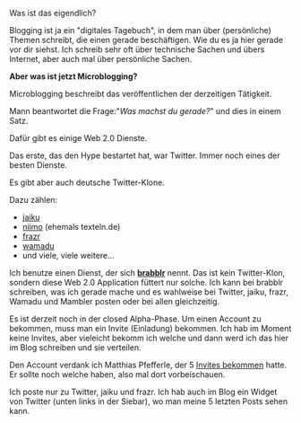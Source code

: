 <!--
.. title: Microblogging
.. slug: 235-microblogging
.. date: 2007-08-19 01:25:21
.. tags: Microblogging,Twitter,Internet
.. description: 
.. type: text
-->

Was ist das eigendlich?
<!-- TEASER_END -->

Blogging ist ja ein "digitales Tagebuch", in dem man über (persönliche) Themen schreibt, die einen gerade beschäftigen.
Wie du es ja hier gerade vor dir siehst.
Ich schreib sehr oft über technische Sachen und übers Internet, aber auch mal über persönliche Sachen.

**Aber was ist jetzt Microblogging?**

Microblogging beschreibt das veröffentlichen der derzeitigen Tätigkeit.

Mann beantwortet die Frage:"_Was machst du gerade?_" und dies in einem Satz.

Dafür gibt es einige Web 2.0 Dienste.

Das erste, das den Hype bestartet hat, war Twitter.
Immer noch eines der besten Dienste.

Es gibt aber auch deutsche Twitter-Klone.

Dazu zählen:

- [jaiku](http://jaiku.com/)
- [niimo](http://niimo.com/) (ehemals texteln.de)
- [frazr](http://www.frazr.de/)
- [wamadu](http://wamadu.de/)
- und viele, viele weitere...

Ich benutze einen Dienst, der sich [**brabblr**](http://brabblr.com/) nennt.
Das ist kein Twitter-Klon, sondern diese Web 2.0 Application füttert nur solche.
Ich kann bei brabblr schreiben, was ich gerade mache und es wahlweise bei Twitter, jaiku, frazr, Wamadu und Mambler posten oder bei allen gleichzeitig.

Es ist derzeit noch in der closed Alpha-Phase.
Um einen Account zu bekommen, muss man ein Invite (Einladung) bekommen.
Ich hab im Moment keine Invites, aber vieleicht bekomm ich welche und dann werd ich das hier im Blog schreiben und sie verteilen.

Den Account verdank ich Matthias Pfefferle, der 5 [Invites bekommen](http://notizblog.org/2007/08/16/brabblr-invites/) hatte.
Er sollte noch welche haben, also mal dort vorbeischauen.

Ich poste nur zu Twitter, jaiku und frazr.
Ich hab auch im Blog ein Widget von Twitter (unten links in der Siebar), wo man meine 5 letzten Posts sehen kann.

